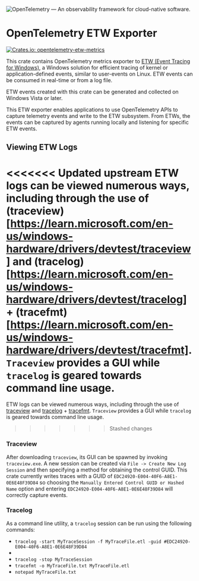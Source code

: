 ![OpenTelemetry — An observability framework for cloud-native software.][splash]

[splash]: https://raw.githubusercontent.com/open-telemetry/opentelemetry-rust-contrib/main/assets/logo-text.png

# OpenTelemetry ETW Exporter

[![Crates.io: opentelemetry-etw-metrics](https://img.shields.io/crates/v/opentelemetry-etw-metrics.svg)](https://crates.io/crates/opentelemetry-etw-metrics)

This crate contains OpenTelemetry metrics exporter to
[ETW (Event Tracing for Windows)](https://learn.microsoft.com/en-us/windows-hardware/drivers/devtest/event-tracing-for-windows--etw-), a Windows solution
for efficient tracing of kernel or application-defined events, similar to user-events on Linux.
ETW events can be consumed in real-time or from a log file.

ETW events created with this crate can be generated and collected on Windows Vista or later.

This ETW exporter enables applications to use OpenTelemetry APIs to capture telemetry events and write to the ETW subsystem. From ETWs, the events can be
captured by agents running locally and listening for specific ETW events.

## Viewing ETW Logs
<<<<<<< Updated upstream
ETW logs can be viewed numerous ways, including through the use of (traceview)[https://learn.microsoft.com/en-us/windows-hardware/drivers/devtest/traceview] and (tracelog)[https://learn.microsoft.com/en-us/windows-hardware/drivers/devtest/tracelog] + (tracefmt)[https://learn.microsoft.com/en-us/windows-hardware/drivers/devtest/tracefmt]. `Traceview` provides a GUI while `tracelog` is geared towards command line usage.
=======
ETW logs can be viewed numerous ways, including through the use of [traceview](https://learn.microsoft.com/en-us/windows-hardware/drivers/devtest/traceview) and [tracelog](https://learn.microsoft.com/en-us/windows-hardware/drivers/devtest/tracelog) + [tracefmt](https://learn.microsoft.com/en-us/windows-hardware/drivers/devtest/tracefmt). `Traceview` provides a GUI while `tracelog` is geared towards command line usage.
>>>>>>> Stashed changes

### Traceview
After downloading `traceview`, its GUI can be spawned by invoking `traceview.exe`. A new session can be created via `File -> Create New Log Session` and then specifying a method for obtaining the control GUID. This crate currently writes traces with a GUID of `EDC24920-E004-40F6-A8E1-0E6E48F39D84` so choosing the `Manually Entered Control GUID or Hashed Name` option and entering `EDC24920-E004-40F6-A8E1-0E6E48F39D84` will correctly capture events.

### Tracelog
As a command line utility, a `tracelog` session can be run using the following commands:
- `tracelog -start MyTraceSession -f MyTraceFile.etl -guid #EDC24920-E004-40F6-A8E1-0E6E48F39D84`
- <run Rust code to emit ETW events>
- `tracelog -stop MyTraceSession`
- `tracefmt -o MyTraceFile.txt MyTraceFile.etl`
- `notepad MyTraceFile.txt`